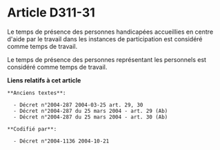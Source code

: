 # Article D311-31

Le temps de présence des personnes handicapées accueillies en centre d'aide par le travail dans les instances de
participation est considéré comme temps de travail.

Le temps de présence des personnes représentant les personnels est considéré comme temps de travail.

**Liens relatifs à cet article**

	**Anciens textes**:

	  - Décret n°2004-287 2004-03-25 art. 29, 30
	  - Décret n°2004-287 du 25 mars 2004 - art. 29 (Ab)
	  - Décret n°2004-287 du 25 mars 2004 - art. 30 (Ab)

	**Codifié par**:

	  - Décret n°2004-1136 2004-10-21
